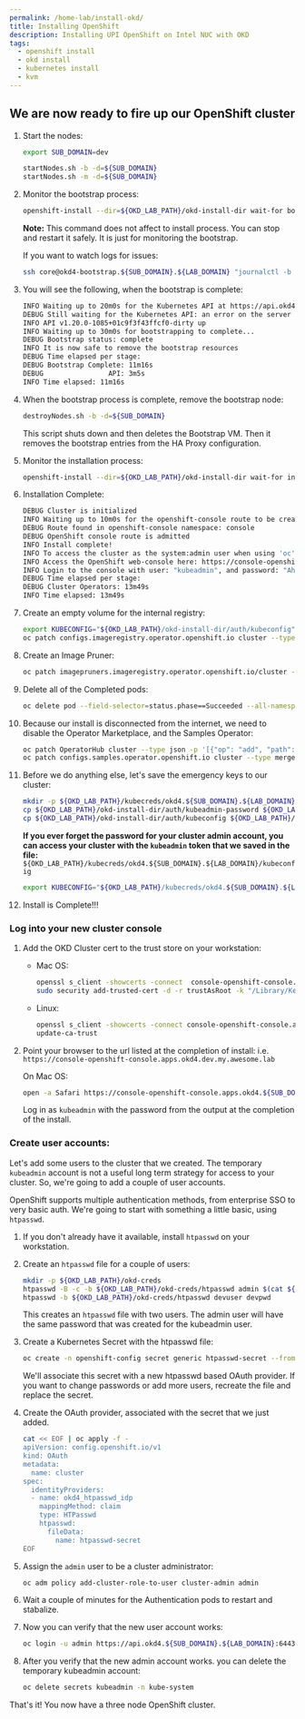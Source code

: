 ```yaml
---
permalink: /home-lab/install-okd/
title: Installing OpenShift
description: Installing UPI OpenShift on Intel NUC with OKD
tags:
  - openshift install
  - okd install
  - kubernetes install
  - kvm
---
```


## We are now ready to fire up our OpenShift cluster
 
1. Start the nodes:

   ```bash
   export SUB_DOMAIN=dev
   
   startNodes.sh -b -d=${SUB_DOMAIN}
   startNodes.sh -m -d=${SUB_DOMAIN}
   ```

1. Monitor the bootstrap process:

   ```bash
   openshift-install --dir=${OKD_LAB_PATH}/okd-install-dir wait-for bootstrap-complete --log-level debug
   ```

   __Note:__ This command does not affect to install process.  You can stop and restart it safely.  It is just for monitoring the bootstrap.

   If you want to watch logs for issues:

   ```bash
   ssh core@okd4-bootstrap.${SUB_DOMAIN}.${LAB_DOMAIN} "journalctl -b -f -u release-image.service -u bootkube.service"
   ```

1. You will see the following, when the bootstrap is complete:

   ```bash
   INFO Waiting up to 20m0s for the Kubernetes API at https://api.okd4.dev.my.awesome.lab:6443... 
   DEBUG Still waiting for the Kubernetes API: an error on the server ("") has prevented the request from succeeding 
   INFO API v1.20.0-1085+01c9f3f43ffcf0-dirty up     
   INFO Waiting up to 30m0s for bootstrapping to complete... 
   DEBUG Bootstrap status: complete                   
   INFO It is now safe to remove the bootstrap resources 
   DEBUG Time elapsed per stage:                      
   DEBUG Bootstrap Complete: 11m16s                   
   DEBUG                API: 3m5s                     
   INFO Time elapsed: 11m16s
   ```

1. When the bootstrap process is complete, remove the bootstrap node:

   ```bash
   destroyNodes.sh -b -d=${SUB_DOMAIN}
   ```

   This script shuts down and then deletes the Bootstrap VM.  Then it removes the bootstrap entries from the HA Proxy configuration.

1. Monitor the installation process:

   ```bash
   openshift-install --dir=${OKD_LAB_PATH}/okd-install-dir wait-for install-complete --log-level debug
   ```

1. Installation Complete:

   ```bash
   DEBUG Cluster is initialized                       
   INFO Waiting up to 10m0s for the openshift-console route to be created... 
   DEBUG Route found in openshift-console namespace: console 
   DEBUG OpenShift console route is admitted          
   INFO Install complete!                            
   INFO To access the cluster as the system:admin user when using 'oc', run 'export KUBECONFIG=/Users/yourhome/okd-lab/okd-install-dir/auth/kubeconfig' 
   INFO Access the OpenShift web-console here: https://console-openshift-console.apps.okd4.dev.my.awesome.lab 
   INFO Login to the console with user: "kubeadmin", and password: "AhnsQ-CGRqg-gHu2h-rYZw3" 
   DEBUG Time elapsed per stage:                      
   DEBUG Cluster Operators: 13m49s                    
   INFO Time elapsed: 13m49s
   ```

1. Create an empty volume for the internal registry:

   ```bash
   export KUBECONFIG="${OKD_LAB_PATH}/okd-install-dir/auth/kubeconfig"
   oc patch configs.imageregistry.operator.openshift.io cluster --type merge --patch '{"spec":{"managementState":"Managed","storage":{"emptyDir":{}}}}'
   ```

1. Create an Image Pruner:

   ```bash
   oc patch imagepruners.imageregistry.operator.openshift.io/cluster --type merge -p '{"spec":{"schedule":"0 0 * * *","suspend":false,"keepTagRevisions":3,"keepYoungerThan":60,"resources":{},"affinity":{},"nodeSelector":{},"tolerations":[],"startingDeadlineSeconds":60,"successfulJobsHistoryLimit":3,"failedJobsHistoryLimit":3}}'
   ```

1. Delete all of the Completed pods:

   ```bash
   oc delete pod --field-selector=status.phase==Succeeded --all-namespaces
   ```

1. Because our install is disconnected from the internet, we need to disable the Operator Marketplace, and the Samples Operator:

   ```bash
   oc patch OperatorHub cluster --type json -p '[{"op": "add", "path": "/spec/sources/0/disabled", "value": true}]'
   oc patch configs.samples.operator.openshift.io cluster --type merge --patch '{"spec":{"managementState":"Removed"}}'
   ```

1. Before we do anything else, let's save the emergency keys to our cluster:

   ```bash
   mkdir -p ${OKD_LAB_PATH}/kubecreds/okd4.${SUB_DOMAIN}.${LAB_DOMAIN}
   cp ${OKD_LAB_PATH}/okd-install-dir/auth/kubeadmin-password ${OKD_LAB_PATH}/kubecreds/okd4.${SUB_DOMAIN}.${LAB_DOMAIN}/
   cp ${OKD_LAB_PATH}/okd-install-dir/auth/kubeconfig ${OKD_LAB_PATH}/kubecreds/okd4.${SUB_DOMAIN}.${LAB_DOMAIN}/
   ```

   __If you ever forget the password for your cluster admin account, you can access your cluster with the `kubeadmin` token that we saved in the file:__ `${OKD_LAB_PATH}/kubecreds/okd4.${SUB_DOMAIN}.${LAB_DOMAIN}/kubeconfig`

   ```bash
   export KUBECONFIG="${OKD_LAB_PATH}/kubecreds/okd4.${SUB_DOMAIN}.${LAB_DOMAIN}/kubeconfig"
   ```

1. Install is Complete!!!

### Log into your new cluster console

1. Add the OKD Cluster cert to the trust store on your workstation:

   * Mac OS:

     ```bash
     openssl s_client -showcerts -connect  console-openshift-console.apps.okd4.${SUB_DOMAIN}.${LAB_DOMAIN}:443 </dev/null 2>/dev/null|openssl x509 -outform PEM > /tmp/okd-console.${SUB_DOMAIN}.${LAB_DOMAIN}.crt
     sudo security add-trusted-cert -d -r trustAsRoot -k "/Library/Keychains/System.keychain" /tmp/okd-console.${SUB_DOMAIN}.${LAB_DOMAIN}.crt
     ```

   * Linux:

     ```bash
     openssl s_client -showcerts -connect console-openshift-console.apps.okd4.${SUB_DOMAIN}.${LAB_DOMAIN}:443 </dev/null 2>/dev/null|openssl x509 -outform PEM > /etc/pki/ca-trust/source/anchors/okd-console.${SUB_DOMAIN}.${LAB_DOMAIN}.crt
     update-ca-trust
     ```

1. Point your browser to the url listed at the completion of install: i.e. `https://console-openshift-console.apps.okd4.dev.my.awesome.lab`

   On Mac OS:

   ```bash
   open -a Safari https://console-openshift-console.apps.okd4.${SUB_DOMAIN}.${LAB_DOMAIN}
   ```

   Log in as `kubeadmin` with the password from the output at the completion of the install.

### Create user accounts:

Let's add some users to the cluster that we created.  The temporary `kubeadmin` account is not a useful long term strategy for access to your cluster.  So, we're going to add a couple of user accounts.

OpenShift supports multiple authentication methods, from enterprise SSO to very basic auth.  We're going to start with something a little basic, using `htpasswd`.

1. If you don't already have it available, install `htpasswd` on your workstation.

1. Create an `htpasswd` file for a couple of users:

   ```bash
   mkdir -p ${OKD_LAB_PATH}/okd-creds
   htpasswd -B -c -b ${OKD_LAB_PATH}/okd-creds/htpasswd admin $(cat ${OKD_LAB_PATH}/okd-install-dir/auth/kubeadmin-password)
   htpasswd -b ${OKD_LAB_PATH}/okd-creds/htpasswd devuser devpwd
   ```

   This creates an `htpasswd` file with two users.  The admin user will have the same password that was created for the kubeadmin user.

1. Create a Kubernetes Secret with the htpasswd file:

   ```bash
   oc create -n openshift-config secret generic htpasswd-secret --from-file=htpasswd=${OKD_LAB_PATH}/okd-creds/htpasswd
   ```

   We'll associate this secret with a new htpasswd based OAuth provider.  If you want to change passwords or add more users, recreate the file and replace the secret.

1. Create the OAuth provider, associated with the secret that we just added.

   ```bash
   cat << EOF | oc apply -f -
   apiVersion: config.openshift.io/v1
   kind: OAuth
   metadata:
     name: cluster
   spec:
     identityProviders:
     - name: okd4_htpasswd_idp
       mappingMethod: claim 
       type: HTPasswd
       htpasswd:
         fileData:
           name: htpasswd-secret
   EOF
   ```

1. Assign the `admin` user to be a cluster administrator:

   ```bash
   oc adm policy add-cluster-role-to-user cluster-admin admin
   ```

1. Wait a couple of minutes for the Authentication pods to restart and stabalize.

1. Now you can verify that the new user account works:

   ```bash
   oc login -u admin https://api.okd4.${SUB_DOMAIN}.${LAB_DOMAIN}:6443
   ```

1. After you verify that the new admin account works.  you can delete the temporary kubeadmin account:

   ```bash
   oc delete secrets kubeadmin -n kube-system
   ```

That's it!  You now have a three node OpenShift cluster.
